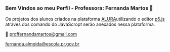 ### Bem Vindos ao meu Perfil - Professora: Fernanda Martos  💟


Os projetos dos alunos criados na plataforma [ALURA](http://alura.com.br)utilizando o editor [p5.js](https://editor.p5js.org/) atraves dos comando do JavaScropt serão anexados nessa plataforma.





📧 proffernandamartos@gmail.com

fernanda.almeida@escola.pr.gov.br
